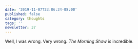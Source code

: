 ```yaml
---
date: '2019-11-07T23:06:34-08:00'
published: false
category: thoughts
tags: ''
newsletter: 37
---
```


Well, I was wrong. Very wrong. *The Morning Show* is incredible.